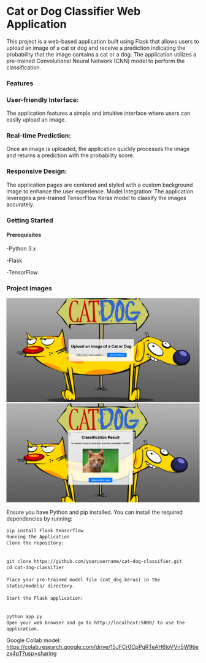 # Cat or Dog Classifier Web Application

This project is a web-based application built using Flask that allows users to upload an image of a cat or dog and receive a prediction indicating the probability that the image contains a cat or a dog. The application utilizes a pre-trained Convolutional Neural Network (CNN) model to perform the classification.

### Features

### User-friendly Interface:
The application features a simple and intuitive interface where users can easily upload an image.

### Real-time Prediction:
Once an image is uploaded, the application quickly processes the image and returns a prediction with the probability score.
### Responsive Design:
The application pages are centered and styled with a custom background image to enhance the user experience.
Model Integration: The application leverages a pre-trained TensorFlow Keras model to classify the images accurately.

### Getting Started
#### Prerequisites
-Python 3.x

-Flask

-TensorFlow

### Project images
![Main](static/images/img.png)
![Main](static/images/img_1.png)

Ensure you have Python and pip installed. You can install the required dependencies by running:

```shell
pip install Flask tensorflow
Running the Application
Clone the repository:


git clone https://github.com/yourusername/cat-dog-classifier.git
cd cat-dog-classifier

Place your pre-trained model file (cat_dog.keras) in the static/models/ directory.

Start the Flask application:


python app.py
Open your web browser and go to http://localhost:5000/ to use the application.
```
Google Collab model:
https://colab.research.google.com/drive/15JFCr0CpPqRTeAH6loVVn5W9tiezx4pT?usp=sharing
